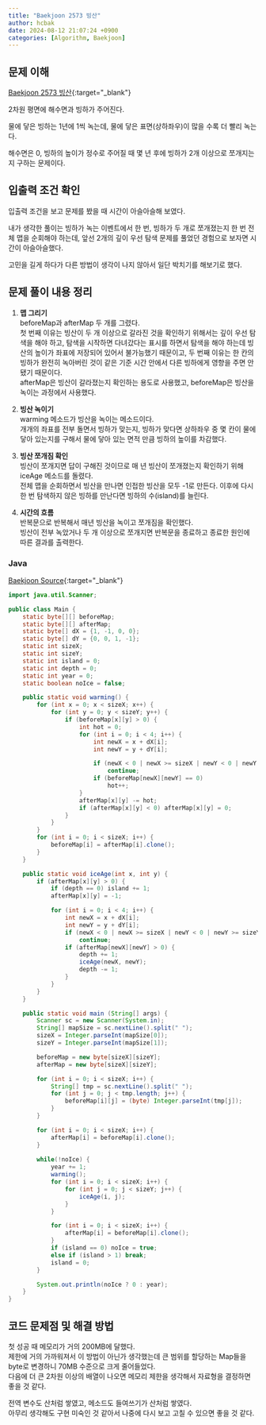 ```yaml
---
title: "Baekjoon 2573 빙산"
author: hcbak
date: 2024-08-12 21:07:24 +0900
categories: [Algorithm, Baekjoon]
---
```


## 문제 이해
[Baekjoon 2573 빙산](https://www.acmicpc.net/problem/2573){:target="_blank"}

2차원 평면에 해수면과 빙하가 주어진다.

물에 닿은 빙하는 1년에 1씩 녹는데, 물에 닿은 표면(상하좌우)이 많을 수록 더 빨리 녹는다.

해수면은 0, 빙하의 높이가 정수로 주어질 때 몇 년 후에 빙하가 2개 이상으로 쪼개지는지 구하는 문제이다.

## 입출력 조건 확인
입출력 조건을 보고 문제를 봤을 때 시간이 아슬아슬해 보였다.

내가 생각한 풀이는 빙하가 녹는 이벤트에서 한 번, 빙하가 두 개로 쪼개졌는지 한 번 전체 맵을 순회해야 하는데, 앞선 2개의 깊이 우선 탐색 문제를 풀었던 경험으로 보자면 시간이 아슬아슬했다.

고민을 길게 하다가 다른 방법이 생각이 나지 않아서 일단 박치기를 해보기로 했다.

## 문제 풀이 내용 정리
1. **맵 그리기**  
beforeMap과 afterMap 두 개를 그렸다.  
첫 번째 이유는 빙산이 두 개 이상으로 갈라진 것을 확인하기 위해서는 깊이 우선 탐색을 해야 하고, 탐색을 시작하면 다녀갔다는 표시를 하면서 탐색을 해야 하는데 빙산의 높이가 좌표에 저장되어 있어서 불가능했기 때문이고, 두 번째 이유는 한 칸의 빙하가 완전히 녹아버린 것이 같은 기준 시간 안에서 다른 빙하에게 영향을 주면 안됐기 때문이다.  
afterMap은 빙산이 갈라졌는지 확인하는 용도로 사용했고, beforeMap은 빙산을 녹이는 과정에서 사용했다.

2. **빙산 녹이기**  
warming 메소드가 빙산을 녹이는 메소드이다.  
개개의 좌표를 전부 돌면서 빙하가 맞는지, 빙하가 맞다면 상하좌우 중 몇 칸이 물에 닿아 있는지를 구해서 물에 닿아 있는 면적 만큼 빙하의 높이를 차감했다.

3. **빙산 쪼개짐 확인**  
빙산이 쪼개지면 답이 구해진 것이므로 매 년 빙산이 쪼개졌는지 확인하기 위해 iceAge 메소드를 돌렸다.  
전체 맵을 순회하면서 빙산을 만나면 인접한 빙산을 모두 -1로 만든다. 이후에 다시 한 번 탐색하지 않은 빙하를 만난다면 빙하의 수(island)를 늘린다.

4. **시간의 흐름**  
반복문으로 반복해서 매년 빙산을 녹이고 쪼개짐을 확인했다.  
빙산이 전부 녹았거나 두 개 이상으로 쪼개지면 반복문을 종료하고 종료한 원인에 따른 결과를 출력한다.

### Java
[Baekjoon Source](https://boj.kr/4a6e25ad16454f8da3bcb5f9c4e3c1d5){:target="_blank"}
```java
import java.util.Scanner;

public class Main {
    static byte[][] beforeMap;
    static byte[][] afterMap;
    static byte[] dX = {1, -1, 0, 0};
    static byte[] dY = {0, 0, 1, -1};
    static int sizeX;
    static int sizeY;
    static int island = 0;
    static int depth = 0;
    static int year = 0;
    static boolean noIce = false;

    public static void warming() {
        for (int x = 0; x < sizeX; x++) {
            for (int y = 0; y < sizeY; y++) {
                if (beforeMap[x][y] > 0) {
                    int hot = 0;
                    for (int i = 0; i < 4; i++) {
                        int newX = x + dX[i];
                        int newY = y + dY[i];

                        if (newX < 0 | newX >= sizeX | newY < 0 | newY >= sizeY)
                            continue;
                        if (beforeMap[newX][newY] == 0)
                            hot++;
                    }
                    afterMap[x][y] -= hot;
                    if (afterMap[x][y] < 0) afterMap[x][y] = 0;
                }
            }
        }
        for (int i = 0; i < sizeX; i++) {
            beforeMap[i] = afterMap[i].clone();
        }
    }

    public static void iceAge(int x, int y) {
        if (afterMap[x][y] > 0) {
            if (depth == 0) island += 1;
            afterMap[x][y] = -1;

            for (int i = 0; i < 4; i++) {
                int newX = x + dX[i];
                int newY = y + dY[i];
                if (newX < 0 | newX >= sizeX | newY < 0 | newY >= sizeY)
                    continue;
                if (afterMap[newX][newY] > 0) {
                    depth += 1;
                    iceAge(newX, newY);
                    depth -= 1;
                }
            }
        }
    }

    public static void main (String[] args) {
        Scanner sc = new Scanner(System.in);
        String[] mapSize = sc.nextLine().split(" ");
        sizeX = Integer.parseInt(mapSize[0]);
        sizeY = Integer.parseInt(mapSize[1]);

        beforeMap = new byte[sizeX][sizeY];
        afterMap = new byte[sizeX][sizeY];

        for (int i = 0; i < sizeX; i++) {
            String[] tmp = sc.nextLine().split(" ");
            for (int j = 0; j < tmp.length; j++) {
                beforeMap[i][j] = (byte) Integer.parseInt(tmp[j]);
            }
        }

        for (int i = 0; i < sizeX; i++) {
            afterMap[i] = beforeMap[i].clone();
        }
        
        while(!noIce) {
            year += 1;
            warming();
            for (int i = 0; i < sizeX; i++) {
                for (int j = 0; j < sizeY; j++) {
                    iceAge(i, j);
                }
            }

            for (int i = 0; i < sizeX; i++) {
                afterMap[i] = beforeMap[i].clone();
            }
            if (island == 0) noIce = true;
            else if (island > 1) break;
            island = 0;
        }

        System.out.println(noIce ? 0 : year);
    }
}
```

## 코드 문제점 및 해결 방법
첫 성공 때 메모리가 거의 200MB에 달했다.  
제한에 거의 가까워져서 이 방법이 아닌가 생각했는데 큰 범위를 할당하는 Map들을 byte로 변경하니 70MB 수준으로 크게 줄어들었다.  
다음에 더 큰 2차원 이상의 배열이 나오면 메모리 제한을 생각해서 자료형을 결정하면 좋을 것 같다.

전역 변수도 산처럼 쌓였고, 메소드도 들여쓰기가 산처럼 쌓였다.  
아무리 생각해도 구현 미숙인 것 같아서 나중에 다시 보고 고칠 수 있으면 좋을 것 같다.
